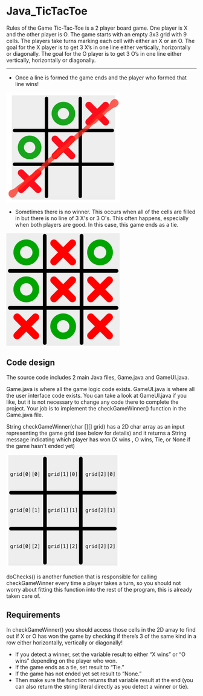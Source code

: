 # Java_TicTacToe
Rules of the Game
Tic-Tac-Toe is a 2 player board game. One player is X and the other player is O. The game starts with an empty 3x3 grid with 9 cells. The players take turns marking each cell with either an X or an O. The goal for the X player is to get 3 X’s in one line either vertically, horizontally or diagonally. The goal for the O player is to get 3 O’s in one line either vertically, horizontally or diagonally.

---
* Once a line is formed the game ends and the player who formed that line wins!

<img src= "win.png" width = “200”>


* Sometimes there is no winner. This occurs when all of the cells are filled in but there is no line of 3 X's or 3 O's. This often happens, especially when both players are good. In this case, this game ends as a tie.

<img src= "tie.png" width = “200”>

## Code design
The source code includes 2 main Java files, Game.java and GameUI.java.

Game.java is where all the game logic code exists.
GameUI.java is where all the user interface code exists. You can take a look at GameUI.java if you like, but it is not necessary to change any code there to complete the project.
Your job is to implement the checkGameWinner() function in the Game.java file.

String checkGameWinner(char [][] grid) has a 2D char array as an input representing the game grid (see below for details) and it returns a String message indicating which player has won (X wins , O wins, Tie, or None if the game hasn't ended yet)

<img src= "grid.png" width = “200”>

doChecks() is another function that is responsible for calling checkGameWinner every time a player takes a turn, so you should not worry about fitting this function into the rest of the program, this is already taken care of.

## Requirements
In checkGameWinner() you should access those cells in the 2D array to find out if X or O has won the game by checking if there’s 3 of the same kind in a row either horizontally, vertically or diagonally!

* If you detect a winner, set the variable result to either “X wins” or “O wins” depending on the player who won.
* If the game ends as a tie, set result to “Tie.”
* If the game has not ended yet set result to “None.”
* Then make sure the function returns that variable result at the end (you can also return the string literal directly as you detect a winner or tie).
